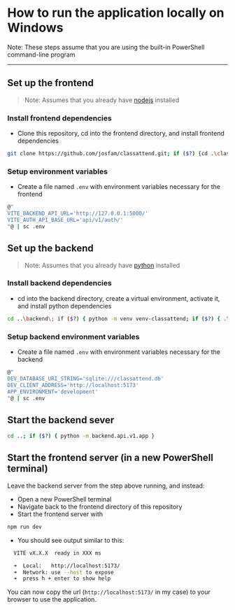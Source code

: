# How to run the application locally on Windows

Note: These steps assume that you are using the built-in PowerShell command-line program

---

## Set up the frontend

> Note: Assumes that you already have [nodejs](https://nodejs.org/en/download/prebuilt-binaries) installed

### Install frontend dependencies

- Clone this repository, cd into the frontend directory, and install frontend dependencies

```sh
git clone https://github.com/josfam/classattend.git; if ($?) {cd .\classattend\frontend; if ($?) { npm install } }
```

### Setup environment variables

- Create a file named `.env` with environment variables necessary for the frontend

```sh
@"
VITE_BACKEND_API_URL='http://127.0.0.1:5000/'
VITE_AUTH_API_BASE_URL='api/v1/auth/'
"@ | sc .env
```

## Set up the backend

> Note: Assumes that you already have [python](https://www.python.org/downloads/) installed

### Install backend dependencies

- cd into the backend directory, create a virtual environment, activate it, and install python dependencies

```sh
cd ..\backend\; if ($?) { python -m venv venv-classattend; if ($?) { .\venv-classattend\Scripts\activate; if ($?) { pip install -r .\requirements.txt } } }
```

### Setup backend environment variables

- Create a file named `.env` with environment variables necessary for the backend

```sh
@"
DEV_DATABASE_URI_STRING='sqlite:///classattend.db'
DEV_CLIENT_ADDRESS='http://localhost:5173'
APP_ENVIRONMENT='development'
"@ | sc .env
```

## Start the backend sever

```sh
cd ..; if ($?) { python -m backend.api.v1.app }
```

## Start the frontend server (in a new PowerShell terminal)

Leave the backend server from the step above running, and instead:

- Open a new PowerShell terminal
- Navigate back to the frontend directory of this repository
- Start the frontend server with

```sh
npm run dev
```

- You should see output similar to this:

```sh
  VITE vX.X.X  ready in XXX ms

  ➜  Local:   http://localhost:5173/
  ➜  Network: use --host to expose
  ➜  press h + enter to show help
```

You can now copy the url (`http://localhost:5173/` in my case) to your browser to use the application.
